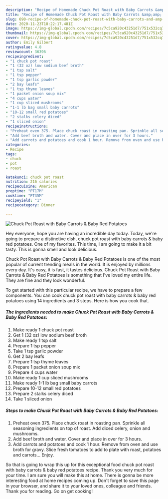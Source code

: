 ```yaml
---
description: "Recipe of Homemade Chuck Pot Roast with Baby Carrots &amp;amp; Baby Red Potatoes"
title: "Recipe of Homemade Chuck Pot Roast with Baby Carrots &amp;amp; Baby Red Potatoes"
slug: 690-recipe-of-homemade-chuck-pot-roast-with-baby-carrots-and-amp-baby-red-potatoes
date: 2020-11-23T18:22:17.481Z
image: https://img-global.cpcdn.com/recipes/7c5ca920c43251d7/751x532cq70/chuck-pot-roast-with-baby-carrots-baby-red-potatoes-recipe-main-photo.jpg
thumbnail: https://img-global.cpcdn.com/recipes/7c5ca920c43251d7/751x532cq70/chuck-pot-roast-with-baby-carrots-baby-red-potatoes-recipe-main-photo.jpg
cover: https://img-global.cpcdn.com/recipes/7c5ca920c43251d7/751x532cq70/chuck-pot-roast-with-baby-carrots-baby-red-potatoes-recipe-main-photo.jpg
author: Emily Gilbert
ratingvalue: 4.8
reviewcount: 36396
recipeingredient:
- "1 chuck pot roast"
- "1 (32 oz) low sodium beef broth"
- "1 tsp salt"
- "1 tsp pepper"
- "1 tsp garlic powder"
- "2 bay leafs"
- "1 tsp thyme leaves"
- "1 packet onion soup mix"
- "4 cups water"
- "1 cup sliced mushrooms"
- "1-1 lb bag small baby carrots"
- "10-12 small red potatoes"
- "2 stalks celery diced"
- "1 sliced onion"
recipeinstructions:
- "Preheat oven 375. Place chuck roast in roasting pan. Sprinkle all seasoning ingredients on top of roast. Add diced celery, onion and mushrooms."
- "Add beef broth and water. Cover and place in over for 3 hours."
- "Add carrots and potatoes and cook 1 hour. Remove from oven and use broth for gravy. Slice fresh tomatoes to add to plate with roast, potatoes and carrots... Enjoy."
categories:
- Recipe
tags:
- chuck
- pot
- roast

katakunci: chuck pot roast 
nutrition: 216 calories
recipecuisine: American
preptime: "PT17M"
cooktime: "PT35M"
recipeyield: "1"
recipecategory: Dinner

---
```



![Chuck Pot Roast with Baby Carrots &amp; Baby Red Potatoes](https://img-global.cpcdn.com/recipes/7c5ca920c43251d7/751x532cq70/chuck-pot-roast-with-baby-carrots-baby-red-potatoes-recipe-main-photo.jpg)

Hey everyone, hope you are having an incredible day today. Today, we're going to prepare a distinctive dish, chuck pot roast with baby carrots &amp; baby red potatoes. One of my favorites. This time, I am going to make it a bit tasty. This is gonna smell and look delicious.



Chuck Pot Roast with Baby Carrots &amp; Baby Red Potatoes is one of the most popular of current trending meals in the world. It is enjoyed by millions every day. It's easy, it is fast, it tastes delicious. Chuck Pot Roast with Baby Carrots &amp; Baby Red Potatoes is something that I've loved my entire life. They are fine and they look wonderful.


To get started with this particular recipe, we have to prepare a few components. You can cook chuck pot roast with baby carrots &amp; baby red potatoes using 14 ingredients and 3 steps. Here is how you cook that.

<!--inarticleads1-->

##### The ingredients needed to make Chuck Pot Roast with Baby Carrots &amp; Baby Red Potatoes:

1. Make ready 1 chuck pot roast
1. Get 1 (32 oz) low sodium beef broth
1. Make ready 1 tsp salt
1. Prepare 1 tsp pepper
1. Take 1 tsp garlic powder
1. Get 2 bay leafs
1. Prepare 1 tsp thyme leaves
1. Prepare 1 packet onion soup mix
1. Prepare 4 cups water
1. Make ready 1 cup sliced mushrooms
1. Make ready 1-1 lb bag small baby carrots
1. Prepare 10-12 small red potatoes
1. Prepare 2 stalks celery diced
1. Take 1 sliced onion




<!--inarticleads2-->

##### Steps to make Chuck Pot Roast with Baby Carrots &amp; Baby Red Potatoes:

1. Preheat oven 375. Place chuck roast in roasting pan. Sprinkle all seasoning ingredients on top of roast. Add diced celery, onion and mushrooms.
1. Add beef broth and water. Cover and place in over for 3 hours.
1. Add carrots and potatoes and cook 1 hour. Remove from oven and use broth for gravy. Slice fresh tomatoes to add to plate with roast, potatoes and carrots... Enjoy.




So that is going to wrap this up for this exceptional food chuck pot roast with baby carrots &amp; baby red potatoes recipe. Thank you very much for your time. I am sure you will make this at home. There is gonna be more interesting food at home recipes coming up. Don't forget to save this page in your browser, and share it to your loved ones, colleague and friends. Thank you for reading. Go on get cooking!
